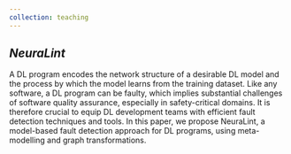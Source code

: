 ```yaml
---
collection: teaching
---
```


## *NeuraLint*
A DL program encodes the network structure of a desirable DL model and the process by which the model learns from the training dataset. Like any software, a DL program can be faulty, which implies substantial challenges of software quality assurance, especially in safety-critical domains. It is therefore crucial to equip DL development teams with efficient fault detection techniques and tools. In this paper, we propose NeuraLint, a model-based fault detection approach for DL programs, using meta-modelling and graph transformations.
